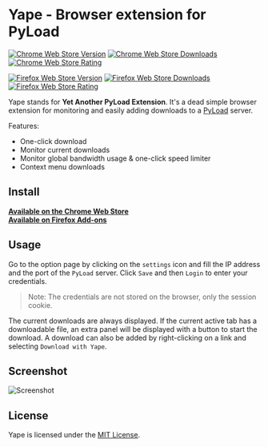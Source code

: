 # Yape - Browser extension for PyLoad

[![Chrome Web Store Version](https://img.shields.io/chrome-web-store/v/lbbofcfllogcmffofacfoiolglncdcgb.svg?style=flat-square)](https://chrome.google.com/webstore/detail/yape/lbbofcfllogcmffofacfoiolglncdcgb)
[![Chrome Web Store Downloads](https://img.shields.io/chrome-web-store/d/lbbofcfllogcmffofacfoiolglncdcgb.svg?style=flat-square)](https://chrome.google.com/webstore/detail/yape/lbbofcfllogcmffofacfoiolglncdcgb/reviews)
[![Chrome Web Store Rating](https://img.shields.io/chrome-web-store/stars/lbbofcfllogcmffofacfoiolglncdcgb.svg?style=flat-square)](https://chrome.google.com/webstore/detail/yape/lbbofcfllogcmffofacfoiolglncdcgb/reviews)

[![Firefox Web Store Version](https://img.shields.io/amo/v/remi.rigal@ensta-bretagne.org.svg?style=flat-square&label=firefox%20add-on)](https://addons.mozilla.org/fr/firefox/addon/yape/)
[![Firefox Web Store Downloads](https://img.shields.io/amo/users/remi.rigal@ensta-bretagne.org.svg?style=flat-square)](https://addons.mozilla.org/fr/firefox/addon/yape/)
[![Firefox Web Store Rating](https://img.shields.io/amo/stars/remi.rigal@ensta-bretagne.org.svg?style=flat-square&label=ratings)](https://addons.mozilla.org/fr/firefox/addon/yape/)



Yape stands for **Yet Another PyLoad Extension**. It's a dead simple browser extension for monitoring and easily adding downloads to a [PyLoad](https://github.com/pyload/pyload) server.

Features:
- One-click download
- Monitor current downloads
- Monitor global bandwidth usage & one-click speed limiter
- Context menu downloads


## Install

**[Available on the Chrome Web Store](https://chrome.google.com/webstore/detail/yape/lbbofcfllogcmffofacfoiolglncdcgb)**  
**[Available on Firefox Add-ons](https://addons.mozilla.org/fr/firefox/addon/yape/)**


## Usage

Go to the option page by clicking on the `settings` icon and fill the IP address and the port of the `PyLoad` server. Click `Save` and then `Login` to enter your credentials.

> Note: The credentials are not stored on the browser, only the session cookie.  

The current downloads are always displayed.
If the current active tab has a downloadable file, an extra panel will be displayed with a button to start the download.
A download can also be added by right-clicking on a link and selecting `Download with Yape`.


## Screenshot

![Screenshot](images/screenshot.jpg)


## License

Yape is licensed under the [MIT License](https://github.com/RemiRigal/Yape/blob/master/LICENSE).
